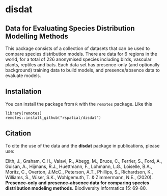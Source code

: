 # disdat

## Data for Evaluating Species Distribution Modelling Methods

This package consists of a collection of datasets that can be used to compare species distribution models. There are data for 6 regions in the world, for a total of 226 anonymised species including birds, vascular plants, reptiles and bats. Each data set has presence-only (and optionally background) training data to build models, and presence/absence data to evaluate models.


## Installation

You can install the package from `R` with the `remotes` package. Like this

```
library(remotes)
remotes::install_github("rspatial/disdat")
```

## Citation

To cite the use of the data and the **disdat** package in publications, please use:

Elith, J., Graham, C.H., Valavi, R., Abegg, M., Bruce, C., Ferrier, S., Ford, A., Guisan, A., Hijmans, R.J., Huettmann, F., Lohmann, L.G., Loiselle, B.A., Moritz, C., Overton, J.McC., Peterson, A.T., Phillips, S., Richardson, K., Williams, S., Wiser, S.K., Wohlgemuth, T. & Zimmermann, N.E., (2020). **Presence-only and presence-absence data for comparing species distribution modeling methods.** Biodiversity Informatics 15: 69-80.
